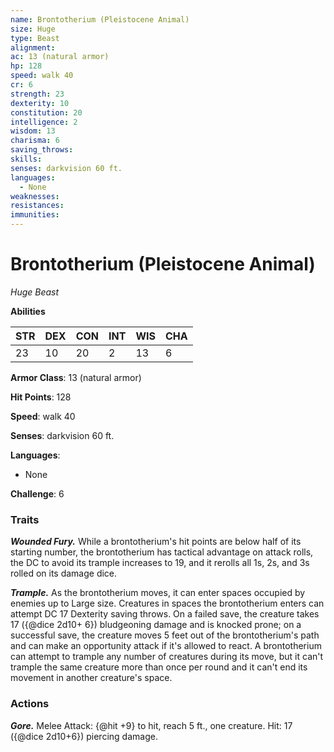 ```yaml
---
name: Brontotherium (Pleistocene Animal)
size: Huge
type: Beast
alignment: 
ac: 13 (natural armor)
hp: 128
speed: walk 40
cr: 6
strength: 23
dexterity: 10
constitution: 20
intelligence: 2
wisdom: 13
charisma: 6
saving_throws:
skills:
senses: darkvision 60 ft.
languages:
  - None
weaknesses:
resistances:
immunities:
---
```


# Brontotherium (Pleistocene Animal)

*Huge Beast*

**Abilities**

| STR | DEX | CON | INT | WIS | CHA |
| --- | --- | --- | --- | --- | --- |
| 23 | 10 | 20 | 2 | 13 | 6 |

**Armor Class**: 13 (natural armor)

**Hit Points**: 128

**Speed**: walk 40

**Senses**: darkvision 60 ft.

**Languages**:
  - None

**Challenge**: 6

### Traits
***Wounded Fury.*** While a brontotherium's hit points are below half of its starting number, the brontotherium has tactical advantage on attack rolls, the DC to avoid its trample increases to 19, and it rerolls all 1s, 2s, and 3s rolled on its damage dice.

***Trample.*** As the brontotherium moves, it can enter spaces occupied by enemies up to Large size. Creatures in spaces the brontotherium enters can attempt DC 17 Dexterity saving throws. On a failed save, the creature takes 17 ({@dice 2d10+ 6}) bludgeoning damage and is knocked prone; on a successful save, the creature moves 5 feet out of the brontotherium's path and can make an opportunity attack if it's allowed to react. A brontotherium can attempt to trample any number of creatures during its move, but it can't trample the same creature more than once per round and it can't end its movement in another creature's space.

### Actions
***Gore.*** Melee Attack: {@hit +9} to hit, reach 5 ft., one creature. Hit: 17 ({@dice 2d10+6}) piercing damage.

